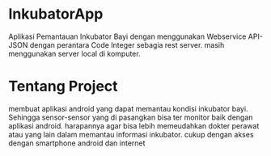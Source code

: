 # InkubatorApp
Aplikasi Pemantauan Inkubator Bayi dengan menggunakan Webservice API-JSON dengan perantara Code Integer sebagia rest server. masih menggunakan server local di komputer.
# Tentang Project
membuat aplikasi android yang dapat memantau kondisi inkubator bayi. Sehingga sensor-sensor yang di pasangkan bisa ter monitor baik dengan aplikasi android. harapannya agar bisa lebih memeudahkan dokter perawat atau yang lain dalam memantau informasi inkubator. cukup dengan akses dengan smartphone android dan internet
